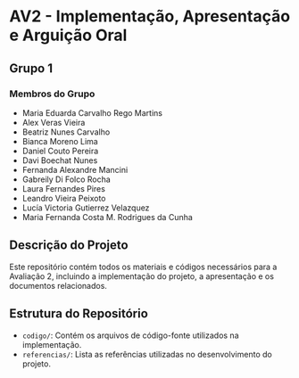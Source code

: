# AV2 - Implementação, Apresentação e Arguição Oral

## Grupo 1

### Membros do Grupo
- Maria Eduarda Carvalho Rego Martins
- Alex Veras Vieira
- Beatriz Nunes Carvalho
- Bianca Moreno Lima
- Daniel Couto Pereira
- Davi Boechat Nunes
- Fernanda Alexandre Mancini
- Gabreily Di Folco Rocha
- Laura Fernandes Pires
- Leandro Vieira Peixoto
- Lucía Victoria Gutierrez Velazquez
- Maria Fernanda Costa M. Rodrigues da Cunha

## Descrição do Projeto
Este repositório contém todos os materiais e códigos necessários para a Avaliação 2, incluindo a implementação do projeto, a apresentação e os documentos relacionados.

## Estrutura do Repositório
- `codigo/`: Contém os arquivos de código-fonte utilizados na implementação.
- `referencias/`: Lista as referências utilizadas no desenvolvimento do projeto.

